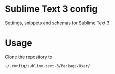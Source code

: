 Sublime Text 3 config
=====================

Settings, snippets and schemas for Sublime Text 3

Usage
=====

Clone the repository to

    ~/.config/sublime-text-3/Package/User/
